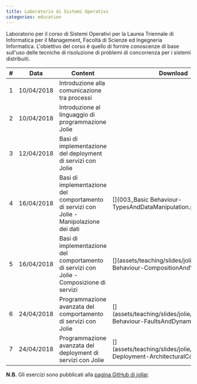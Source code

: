 ```yaml
---
title: Laboratorio di Sistemi Operativi
categories: education
---
```


Laboratorio per il corso di Sistemi Operativi per la Laurea Triennale di
Informatica per il Management, Facoltà di Scienze ed Ingegneria Informatica.
L'obiettivo del corso è quello di fornire conoscenze di base sull'uso delle
tecniche di risoluzione di problemi di concorrenza per i sistemi distribuiti.

|#|Data|Content|Download|
|---|---|---|---|
|1|10/04/2018|Introduzione alla comunicazione tra processi|[<i class="fas fa-file-pdf" aria-hidden="true"></i>](assets/teaching/slides/jolie/000_Interprocess_Communication.pdf)|
|2|10/04/2018|Introduzione al linguaggio di programmazione Jolie|[<i class="fas fa-file-pdf" aria-hidden="true"></i>](assets/teaching/slides/jolie/001_Introduction.pdf)|
|3|12/04/2018|Basi di implementazione del deployment di servizi con Jolie|[<i class="fas fa-file-pdf" aria-hidden="true"></i>](assets/teaching/slides/jolie/002_BasicsFirstServiceAndBasicDeployment.pdf)|
|4|16/04/2018|Basi di implementazione del comportamento di servizi con Jolie - Manipolazione dei dati|[<i class="fas fa-file-pdf" aria-hidden="true"></i>](003_Basic Behaviour-TypesAndDataManipulation.pdf)|
|5|16/04/2018|Basi di implementazione del comportamento di servizi con Jolie - Composizione di servizi|[<i class="fas fa-file-pdf" aria-hidden="true"></i>](assets/teaching/slides/jolie/004_Basic Behaviour-CompositionAndWorkflow.pdf)|
|6|24/04/2018|Programmazione avanzata del comportamento di servizi con Jolie|[<i class="fas fa-file-pdf" aria-hidden="true"></i>](assets/teaching/slides/jolie/005_Advanced Behaviour-FaultsAndDynamicBinding.pdf)|
|7|24/04/2018|Programmazione avanzata del deployment di servizi con Jolie|[<i class="fas fa-file-pdf" aria-hidden="true"></i>](assets/teaching/slides/jolie/006_Advanced Deployment-ArchitecturalComposition.pdf)|

**N.B.** Gli esercizi sono pubblicati alla
[pagina GitHub di jollar](https://github.com/saltgz/jollar).
